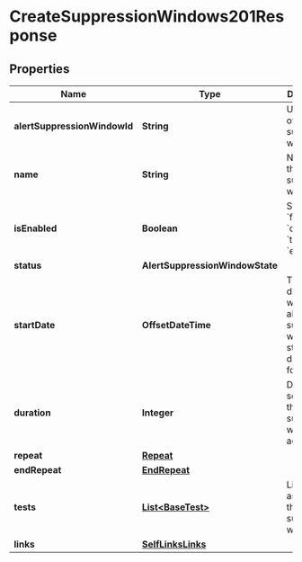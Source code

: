 

# CreateSuppressionWindows201Response


## Properties

| Name | Type | Description | Notes |
|------------ | ------------- | ------------- | -------------|
|**alertSuppressionWindowId** | **String** | Unique ID of the alert suppression window. |  [optional] [readonly] |
|**name** | **String** | Name of the alert suppression window. |  [optional] |
|**isEnabled** | **Boolean** | Set to &#x60;false&#x60; for &#x60;disabled&#x60;, &#x60;true&#x60; for &#x60;enabled&#x60;. |  [optional] |
|**status** | **AlertSuppressionWindowState** |  |  [optional] |
|**startDate** | **OffsetDateTime** | The date/time when the alert suppression window starts (ISO date-time format). |  [optional] |
|**duration** | **Integer** | Duration in seconds the suppression window is active. |  [optional] |
|**repeat** | [**Repeat**](Repeat.md) |  |  [optional] |
|**endRepeat** | [**EndRepeat**](EndRepeat.md) |  |  [optional] |
|**tests** | [**List&lt;BaseTest&gt;**](BaseTest.md) | List of tests assigned to the alert suppression window. |  [optional] |
|**links** | [**SelfLinksLinks**](SelfLinksLinks.md) |  |  [optional] |



